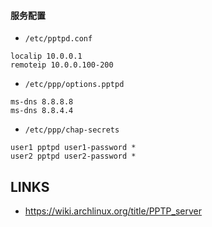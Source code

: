 

















#### 服务配置

* `/etc/pptpd.conf`

```
localip 10.0.0.1
remoteip 10.0.0.100-200
```


* `/etc/ppp/options.pptpd`


```
ms-dns 8.8.8.8
ms-dns 8.8.4.4
```



* `/etc/ppp/chap-secrets`

```
user1 pptpd user1-password *
user2 pptpd user2-password *
```




####

## LINKS

* <https://wiki.archlinux.org/title/PPTP_server>